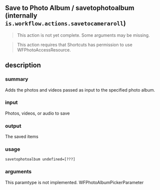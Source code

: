 
## Save to Photo Album / savetophotoalbum (internally `is.workflow.actions.savetocameraroll`)

> This action is not yet complete. Some arguments may be missing.


> This action requires that Shortcuts has permission to use WFPhotoAccessResource.


## description
### summary
Adds the photos and videos passed as input to the specified photo album.

### input
Photos, videos, or audio to save

### output
The saved items

### usage
`savetophotoalbum undefined=[???]`

### arguments
This paramtype is not implemented. WFPhotoAlbumPickerParameter
